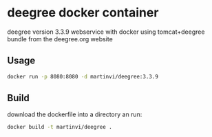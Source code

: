 deegree docker container
========================

deegree version 3.3.9 webservice with docker using tomcat+deegree bundle from the deegree.org website

Usage
-----

```bash
docker run -p 8080:8080 -d martinvi/deegree:3.3.9
```

Build
-----
download the dockerfile into a directory an run:

```bash
docker build -t martinvi/deegree .
```
